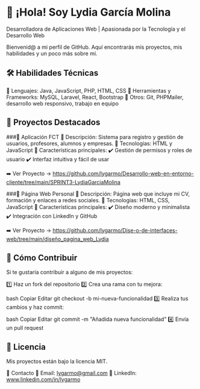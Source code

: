 # 👋 ¡Hola! Soy Lydia García Molina
Desarrolladora de Aplicaciones Web | Apasionada por la Tecnología y el Desarrollo Web

Bienvenid@ a mi perfil de GitHub. Aquí encontrarás mis proyectos, mis habilidades y un poco más sobre mí.

## 🛠️ Habilidades Técnicas
  📌 Lenguajes: Java, JavaScript, PHP, HTML, CSS
  📌 Herramientas y Frameworks: MySQL, Laravel, React, Bootstrap
  📌 Otros: Git, PHPMailer, desarrollo web responsivo, trabajo en equipo

## 🚀 Proyectos Destacados
###🔹 Aplicación FCT
  📌 Descripción: Sistema para registro y gestión de usuarios, profesores, alumnos y empresas.
  📌 Tecnologías: HTML y JavaScript
  📌 Características principales:
    ✔️ Gestión de permisos y roles de usuario
    ✔️ Interfaz intuitiva y fácil de usar

➡️ Ver Proyecto -> https://github.com/lygarmo/Desarrollo-web-en-entorno-cliente/tree/main/SPRINT3-LydiaGarciaMolina

###🔹 Página Web Personal
  📌 Descripción: Página web que incluye mi CV, formación y enlaces a redes sociales.
  📌 Tecnologías: HTML, CSS, JavaScript
  📌 Características principales:
    ✔️ Diseño moderno y minimalista
    ✔️ Integración con LinkedIn y GitHub

➡️ Ver Proyecto -> https://github.com/lygarmo/Dise-o-de-interfaces-web/tree/main/diseño_pagina_web_Lydia


## 🤝 Cómo Contribuir
Si te gustaría contribuir a alguno de mis proyectos:

1️⃣ Haz un fork del repositorio
2️⃣ Crea una rama con tu mejora:

bash
Copiar
Editar
git checkout -b mi-nueva-funcionalidad
3️⃣ Realiza tus cambios y haz commit:

bash
Copiar
Editar
git commit -m "Añadida nueva funcionalidad"
4️⃣ Envía un pull request

## 📜 Licencia
Mis proyectos están bajo la licencia MIT.

📩 Contacto
📧 Email: lygarmo@gmail.com
💼 LinkedIn: www.linkedin.com/in/lygarmo

